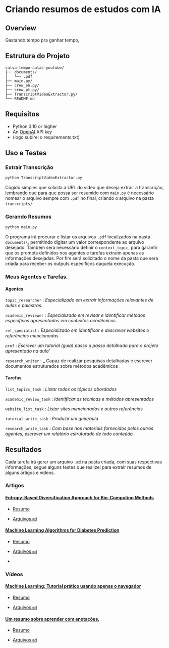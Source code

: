 # Criando resumos de estudos com IA

## Overview
Gastando tempo pra ganhar tempo, 

##  Estrutura do Projeto
```
salva-tempo-aulas-youtube/
├── documents/
│   └── .pdf
├── main.py/
├── crew_en.py/
├── crew_pt.py/
├── TranscriptVideoExtractor.py/
└── README.md
```



## Requisitos
- Python 3.10 or higher
- An [OpenAI](https://platform.openai.com) API key
- (logo subirei o requirements.txt)

## Uso e Testes

### Extrair Transcrição
```python
python TranscriptVideoExtractor.py
```

Cógido simples que solicita a URL do vídeo que deseja extrair a transcrição, lembrando que para que possa ser resumido com `main.py` é necessário nomear o arquivo sempre com `.pdf` no final, criando o arquivo na pasta `transcripts/`.


### Gerando Resumos 
```python
python main.py
```
O programa irá procurar e listar os arquivos `.pdf` localizados na pasta `documents\`, permitindo digitar um valor correspondente ao arquivo desejado.
Também será necessário definir o `context_topic`, para garantir que os prompts definidos nos agentes e tarefas extraim apenas as informações desejadas.
Por fim será solicitado o nome da pasta que sera criada para receber os outputs específicos daquela execução.

### Meus Agentes e Tarefas.


#### Agentes

`topic_researcher` : _Especializado em extrair informações relevantes de aulas e palestras._

`academic_reviewer` : _Especializado em revisar e identificar métodos específicos apresentados em contextos acadêmicos._

`ref_specialist` : _Especializado em identificar e descrever websites e referências mencionadas._

`prof` : _Escrever um tutorial (guia) passo a passo detalhado para o projeto apresentado na aula'_

`research_writer` : _ Capaz de realizar pesquisas detalhadas e escrever documentos estruturados sobre métodos acadêmicos_

#### Tarefas

`list_topics_task` : _Listar todos os tópicos abordados_

`academic_review_task` : _Identificar as técnicas e métodos apresentados_

`website_list_task` : _Listar sites mencionados e outras referências_

`tutorial_write_task` : _Produzir um guia/aula_

`research_write_task` : _Com base nos materiais fornecidos pelos outros agentes, escrever um relatório estruturado de todo conteúdo_


## Resultados
Cada tarefa irá gerar um arquivo `.md` na pasta criada, com suas respectivas informações, segue alguns testes que realizei para extrair resumos de alguns artigos e vídeos.

### Artigos

#### [Entropy–Based Diversification Approach for Bio–Computing Methods](https://www.mdpi.com/1099-4300/24/9/1293)

- [Resumo](https://github.com/NonakaVal/lazy_review/blob/main/art-biocomputing/final_document.md)

- [Arquivos `md`](https://github.com/NonakaVal/lazy_review/tree/main/art-biocomputing)

  
#### [Machine Learning Algorithms for Diabetes Prediction](https://www.sciencedirect.com/science/article/pii/S1877050920300557)

- [Resumo](https://github.com/NonakaVal/lazy_review/blob/main/art-Diabetes-Prediction-using-ML-Algorithms/final_document.md)

- [Arquivos `md`](https://github.com/NonakaVal/lazy_review/tree/main/art-Diabetes-Prediction-using-ML-Algorithms)
- 
### Vídeos

#### [Machine Learning: Tutorial prático usando apenas o navegador ](https://www.youtube.com/watch?v=JyGGMyR3x5I)


- [Resumo](https://github.com/NonakaVal/lazy_review/blob/main/vid-dechamps/documento_final.md)

- [Arquivos `md`](https://github.com/NonakaVal/lazy_review/tree/main/vid-dechamps)


#### [Um resumo sobre aprender com anotações.](https://www.youtube.com/watch?v=cQ22PERTCBI&t=3s)


- [Resumo](https://github.com/NonakaVal/lazy_review/blob/main/vid-meu-video/documento_final.md)

- [Arquivos `md`](https://github.com/NonakaVal/lazy_review/tree/main/vid-meu-video)

